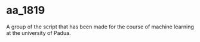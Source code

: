 # aa_1819
A group of the script that has been made for the course of machine learning at the university of Padua.
